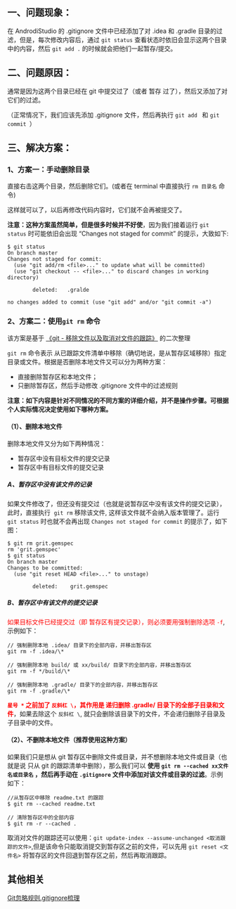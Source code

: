 ## 一、问题现象：

在 AndrodiStudio 的 .gitignore 文件中已经添加了对 .idea 和 .gradle 目录的过滤，但是，每次修改内容后，通过 `git status` 查看状态时依旧会显示这两个目录中的内容，然后 `git add .` 的时候就会把他们一起暂存/提交。

## 二、问题原因：

通常是因为这两个目录已经在 git 中提交过了（或者 暂存 过了），然后又添加了对它们的过滤。

（正常情况下，我们应该先添加 .gitignore 文件，然后再执行 `git add ` 和 `git commit `）

## 三、解决方案：

### 1、方案一：手动删除目录

直接右击这两个目录，然后删除它们。(或者在 terminal 中直接执行 `rm 目录名` 命令)

这样就可以了，以后再修改代码内容时，它们就不会再被提交了。

**注意：这种方案虽然简单，但是很多时候并不好使**，因为我们接着运行 `git status` 时可能依旧会出现 “Changes not staged for commit” 的提示，大致如下:

```
$ git status
On branch master
Changes not staged for commit:
  (use "git add/rm <file>..." to update what will be committed)
  (use "git checkout -- <file>..." to discard changes in working directory)
 
        deleted:   .gralde
 
no changes added to commit (use "git add" and/or "git commit -a")
```


### 2、方案二：使用`git rm` 命令

该方案是基于 [《git - 移除文件以及取消对文件的跟踪》](https://blog.csdn.net/leedaning/article/details/44976319) 的二次整理

`git rm` 命令表示 从已跟踪文件清单中移除（确切地说，是从暂存区域移除）指定目录或文件。根据是否删除本地文件又可以分为两种方案：

- 直接删除暂存区和本地文件；
- 只删除暂存区，然后手动修改 .gitignore 文件中的过滤规则

**注意：如下内容是针对不同情况的不同方案的详细介绍，并不是操作步骤。可根据个人实际情况决定使用如下哪种方案。**

#### （1）、删除本地文件

删除本地文件又分为如下两种情况：

- 暂存区中没有目标文件的提交记录
- 暂存区中有目标文件的提交记录

##### A、暂存区中没有该文件的记录

如果文件修改了，但还没有提交过（也就是说暂存区中没有该文件的提交记录），此时，直接执行  `git rm` 移除该文件, 这样该文件就不会纳入版本管理了。运行 `git status` 时也就不会再出现 `Changes not staged for commit` 的提示了，如下图：

```
$ git rm grit.gemspec
rm 'grit.gemspec'
$ git status
On branch master
Changes to be committed:
  (use "git reset HEAD <file>..." to unstage)
 
        deleted:    grit.gemspec
```
        
##### B、暂存区中有该文件的提交记录

<font color="red">如果目标文件已经提交过（即 暂存区有提交记录），则必须要用强制删除选项 `-f`</font>, 示例如下：

```
// 强制删除本地 .idea/ 目录下的全部内容，并移出暂存区
git rm -f .idea/\*

// 强制删除本地 build/ 或 xx/build/ 目录下的全部内容，并移出暂存区
git rm -f */build/\*

// 强制删除本地 .gradle/ 目录下的全部内容，并移出暂存区
git rm -f .gradle/\*
```

<font color="red">**`星号 *` 之前加了 `反斜杠 \`，其作用是 递归删除 .gradle/ 目录下的全部子目录和文件**</font>，如果去除这个 `反斜杠 \`, 就只会删除该目录下的文件，不会递归删除子目录及子目录中的文件。

#### （2）、不删除本地文件（推荐使用这种方案）

如果我们只是想从 git 暂存区中删除文件或目录，并不想删除本地文件或目录（也就是说 只从 git 的跟踪清单中删除），那么我们可以 **使用 `git rm --cached xx文件名或目录名` ，然后再手动在 `.gitignore` 文件中添加对该文件或目录的过滤**。示例如下：

```
//从暂存区中移除 readme.txt 的跟踪
$ git rm --cached readme.txt
```

```
// 清除暂存区中的全部内容
$ git rm -r --cached .
```

取消对文件的跟踪还可以使用：`git update-index --assume-unchanged <取消跟踪的文件>`,但是该命令只能取消提交到暂存区之前的文件，可以先用 `git reset <文件名>` 将暂存区的文件回退到暂存区之前，然后再取消跟踪。


## 其他相关

[Git忽略规则.gitignore梳理](https://www.kancloud.cn/liqingbo27/git/602878)
